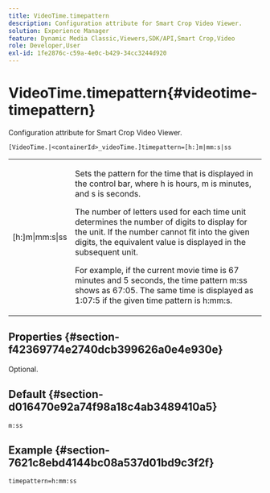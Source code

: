 ```yaml
---
title: VideoTime.timepattern
description: Configuration attribute for Smart Crop Video Viewer.
solution: Experience Manager
feature: Dynamic Media Classic,Viewers,SDK/API,Smart Crop,Video
role: Developer,User
exl-id: 1fe2876c-c59a-4e0c-b429-34cc3244d920
---
```

# VideoTime.timepattern{#videotime-timepattern}

Configuration attribute for Smart Crop Video Viewer.

 `[VideoTime.|<containerId>_videoTime.]timepattern=[h:]m|mm:s|ss`

<table id="table_C616483932C2482CA9794DDD7313FD7C"> 
 <tbody> 
  <tr> 
   <td colname="col1"> <p> <span class="codeph"> [h:]m|mm:s|ss</span> </p> </td> 
   <td colname="col2"> <p> Sets the pattern for the time that is displayed in the control bar, where <span class="codeph"> h</span> is hours, <span class="codeph"> m</span> is minutes, and <span class="codeph"> s</span> is seconds. </p> <p>The number of letters used for each time unit determines the number of digits to display for the unit. If the number cannot fit into the given digits, the equivalent value is displayed in the subsequent unit. </p> <p>For example, if the current movie time is 67 minutes and 5 seconds, the time pattern <span class="codeph"> m:ss</span> shows as 67:05. The same time is displayed as 1:07:5 if the given time pattern is <span class="codeph"> h:mm:s</span>. </p> </td> 
  </tr> 
 </tbody> 
</table>

## Properties {#section-f42369774e2740dcb399626a0e4e930e}

Optional.

## Default {#section-d016470e92a74f98a18c4ab3489410a5}

`m:ss`

## Example {#section-7621c8ebd4144bc08a537d01bd9c3f2f}

```
timepattern=h:mm:ss
```
